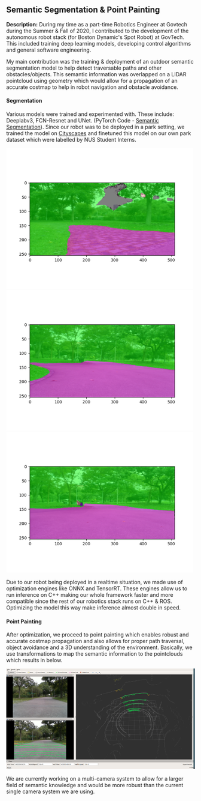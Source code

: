## Semantic Segmentation & Point Painting

**Description:** During my time as a part-time Robotics Engineer at Govtech during the Summer & Fall of 2020, I contributed to the development of the autonomous robot stack (for Boston Dynamic's Spot Robot) at GovTech. This included training deep learning models, developing control algorithms and general software engineering. 

My main contribution was the training & deployment of an outdoor semantic segmentation model to help detect traversable paths and other obstacles/objects. This semantic information was overlapped on a LIDAR pointcloud using geometry which would allow for a propagation of an accurate costmap to help in robot navigation and obstacle avoidance.

#### Segmentation

Various models were trained and experimented with. These include: Deeplabv3, FCN-Resnet and UNet. (PyTorch Code - [Semantic Segmentation](https://github.com/yeshas1994/Semantic-Segmentation)). Since our robot was to be deployed in a park setting, we trained the model on [Cityscapes](https://www.cityscapes-dataset.com/) and finetuned this model on our own park dataset which were labelled by NUS Student Interns. 
<p>
<img src="govtech_image/example14.png" width="500"/> 
<img src="govtech_image/example19.png" width="500"/>
<img src="govtech_image/example49.png" width="500"/>
</p>

Due to our robot being deployed in a realtime situation, we made use of optimization engines like ONNX and TensorRT. These engines allow us to run inference on C++ making our whole framework faster and more compatible since the rest of our robotics stack runs on C++ & ROS. Optimizing the model this way make inference almost double in speed. 

#### Point Painting

After optimization, we proceed to point painting which enables robust and accurate costmap propagation and also allows for proper path traversal, object avoidance and a 3D understanding of the environment. Basically, we use transformations to map the semantic information to the pointclouds which results in below. 

![](govtech_image/pointPaint.png)

We are currently working on a multi-camera system to allow for a larger field of semantic knowledge and would be more robust than the current single camera system we are using. 
